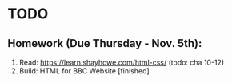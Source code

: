 # TODO

## Homework (Due Thursday - Nov. 5th):

1. Read: https://learn.shayhowe.com/html-css/ (todo: cha 10-12)
2. Build: HTML for BBC Website [finished]
